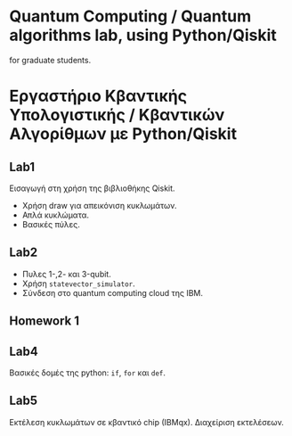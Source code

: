 # Quantum Computing / Quantum algorithms lab, using Python/Qiskit
for graduate students.

# Εργαστήριο Κβαντικής Υπολογιστικής / Κβαντικών Αλγορίθμων με Python/Qiskit


## Lab1

Εισαγωγή στη χρήση της βιβλιοθήκης Qiskit.  

* Χρήση draw για απεικόνιση κυκλωμάτων.
* Απλά κυκλώματα. 
* Βασικές πύλες.

## Lab2

* Πυλες 1-,2- και 3-qubit. 
* Χρήση `statevector_simulator`. 
* Σύνδεση στο quantum computing cloud της IBM.

## Homework 1

## Lab4

Βασικές δομές της python: `if`, `for` και `def`.

## Lab5

Εκτέλεση κυκλωμάτων σε κβαντικό chip (IBMqx).
Διαχείριση εκτελέσεων.

